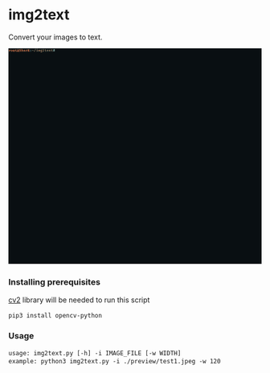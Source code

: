 # img2text

Convert your images to text.

![](preview.gif)

### Installing prerequisites

[cv2](https://opencv.org/) library will be needed to run this script
```
pip3 install opencv-python
```
### Usage
```
usage: img2text.py [-h] -i IMAGE_FILE [-w WIDTH]
example: python3 img2text.py -i ./preview/test1.jpeg -w 120
```
